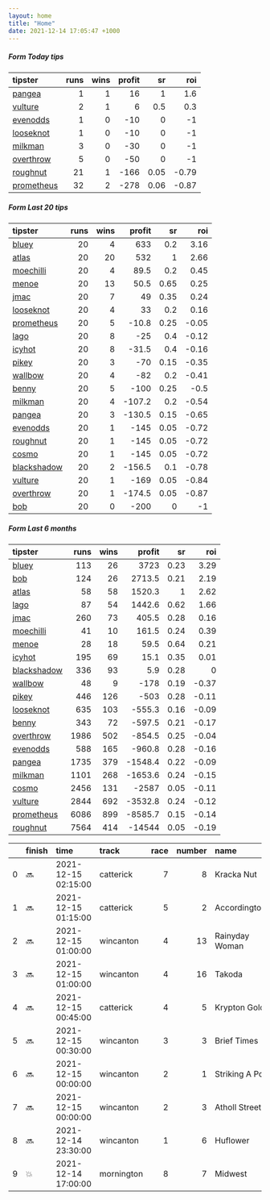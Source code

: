 ```yaml
---   
layout: home  
title: "Home"   
date: 2021-12-14 17:05:47 +1000  
---   
```



##### Form Today tips   

| tipster                                                       |   runs |   wins |   profit |   sr |   roi |
|:--------------------------------------------------------------|-------:|-------:|---------:|-----:|------:|
| [pangea](https://mrwayneo.github.io/tips/pangea.html)         |      1 |      1 |       16 | 1    |  1.6  |
| [vulture](https://mrwayneo.github.io/tips/vulture.html)       |      2 |      1 |        6 | 0.5  |  0.3  |
| [evenodds](https://mrwayneo.github.io/tips/evenodds.html)     |      1 |      0 |      -10 | 0    | -1    |
| [looseknot](https://mrwayneo.github.io/tips/looseknot.html)   |      1 |      0 |      -10 | 0    | -1    |
| [milkman](https://mrwayneo.github.io/tips/milkman.html)       |      3 |      0 |      -30 | 0    | -1    |
| [overthrow](https://mrwayneo.github.io/tips/overthrow.html)   |      5 |      0 |      -50 | 0    | -1    |
| [roughnut](https://mrwayneo.github.io/tips/roughnut.html)     |     21 |      1 |     -166 | 0.05 | -0.79 |
| [prometheus](https://mrwayneo.github.io/tips/prometheus.html) |     32 |      2 |     -278 | 0.06 | -0.87 |

##### Form Last 20 tips   

| tipster                                                         |   runs |   wins |   profit |   sr |   roi |
|:----------------------------------------------------------------|-------:|-------:|---------:|-----:|------:|
| [bluey](https://mrwayneo.github.io/tips/bluey.html)             |     20 |      4 |    633   | 0.2  |  3.16 |
| [atlas](https://mrwayneo.github.io/tips/atlas.html)             |     20 |     20 |    532   | 1    |  2.66 |
| [moechilli](https://mrwayneo.github.io/tips/moechilli.html)     |     20 |      4 |     89.5 | 0.2  |  0.45 |
| [menoe](https://mrwayneo.github.io/tips/menoe.html)             |     20 |     13 |     50.5 | 0.65 |  0.25 |
| [jmac](https://mrwayneo.github.io/tips/jmac.html)               |     20 |      7 |     49   | 0.35 |  0.24 |
| [looseknot](https://mrwayneo.github.io/tips/looseknot.html)     |     20 |      4 |     33   | 0.2  |  0.16 |
| [prometheus](https://mrwayneo.github.io/tips/prometheus.html)   |     20 |      5 |    -10.8 | 0.25 | -0.05 |
| [lago](https://mrwayneo.github.io/tips/lago.html)               |     20 |      8 |    -25   | 0.4  | -0.12 |
| [icyhot](https://mrwayneo.github.io/tips/icyhot.html)           |     20 |      8 |    -31.5 | 0.4  | -0.16 |
| [pikey](https://mrwayneo.github.io/tips/pikey.html)             |     20 |      3 |    -70   | 0.15 | -0.35 |
| [wallbow](https://mrwayneo.github.io/tips/wallbow.html)         |     20 |      4 |    -82   | 0.2  | -0.41 |
| [benny](https://mrwayneo.github.io/tips/benny.html)             |     20 |      5 |   -100   | 0.25 | -0.5  |
| [milkman](https://mrwayneo.github.io/tips/milkman.html)         |     20 |      4 |   -107.2 | 0.2  | -0.54 |
| [pangea](https://mrwayneo.github.io/tips/pangea.html)           |     20 |      3 |   -130.5 | 0.15 | -0.65 |
| [evenodds](https://mrwayneo.github.io/tips/evenodds.html)       |     20 |      1 |   -145   | 0.05 | -0.72 |
| [roughnut](https://mrwayneo.github.io/tips/roughnut.html)       |     20 |      1 |   -145   | 0.05 | -0.72 |
| [cosmo](https://mrwayneo.github.io/tips/cosmo.html)             |     20 |      1 |   -145   | 0.05 | -0.72 |
| [blackshadow](https://mrwayneo.github.io/tips/blackshadow.html) |     20 |      2 |   -156.5 | 0.1  | -0.78 |
| [vulture](https://mrwayneo.github.io/tips/vulture.html)         |     20 |      1 |   -169   | 0.05 | -0.84 |
| [overthrow](https://mrwayneo.github.io/tips/overthrow.html)     |     20 |      1 |   -174.5 | 0.05 | -0.87 |
| [bob](https://mrwayneo.github.io/tips/bob.html)                 |     20 |      0 |   -200   | 0    | -1    |

##### Form Last 6 months   

| tipster                                                         |   runs |   wins |   profit |   sr |   roi |
|:----------------------------------------------------------------|-------:|-------:|---------:|-----:|------:|
| [bluey](https://mrwayneo.github.io/tips/bluey.html)             |    113 |     26 |   3723   | 0.23 |  3.29 |
| [bob](https://mrwayneo.github.io/tips/bob.html)                 |    124 |     26 |   2713.5 | 0.21 |  2.19 |
| [atlas](https://mrwayneo.github.io/tips/atlas.html)             |     58 |     58 |   1520.3 | 1    |  2.62 |
| [lago](https://mrwayneo.github.io/tips/lago.html)               |     87 |     54 |   1442.6 | 0.62 |  1.66 |
| [jmac](https://mrwayneo.github.io/tips/jmac.html)               |    260 |     73 |    405.5 | 0.28 |  0.16 |
| [moechilli](https://mrwayneo.github.io/tips/moechilli.html)     |     41 |     10 |    161.5 | 0.24 |  0.39 |
| [menoe](https://mrwayneo.github.io/tips/menoe.html)             |     28 |     18 |     59.5 | 0.64 |  0.21 |
| [icyhot](https://mrwayneo.github.io/tips/icyhot.html)           |    195 |     69 |     15.1 | 0.35 |  0.01 |
| [blackshadow](https://mrwayneo.github.io/tips/blackshadow.html) |    336 |     93 |      5.9 | 0.28 |  0    |
| [wallbow](https://mrwayneo.github.io/tips/wallbow.html)         |     48 |      9 |   -178   | 0.19 | -0.37 |
| [pikey](https://mrwayneo.github.io/tips/pikey.html)             |    446 |    126 |   -503   | 0.28 | -0.11 |
| [looseknot](https://mrwayneo.github.io/tips/looseknot.html)     |    635 |    103 |   -555.3 | 0.16 | -0.09 |
| [benny](https://mrwayneo.github.io/tips/benny.html)             |    343 |     72 |   -597.5 | 0.21 | -0.17 |
| [overthrow](https://mrwayneo.github.io/tips/overthrow.html)     |   1986 |    502 |   -854.5 | 0.25 | -0.04 |
| [evenodds](https://mrwayneo.github.io/tips/evenodds.html)       |    588 |    165 |   -960.8 | 0.28 | -0.16 |
| [pangea](https://mrwayneo.github.io/tips/pangea.html)           |   1735 |    379 |  -1548.4 | 0.22 | -0.09 |
| [milkman](https://mrwayneo.github.io/tips/milkman.html)         |   1101 |    268 |  -1653.6 | 0.24 | -0.15 |
| [cosmo](https://mrwayneo.github.io/tips/cosmo.html)             |   2456 |    131 |  -2587   | 0.05 | -0.11 |
| [vulture](https://mrwayneo.github.io/tips/vulture.html)         |   2844 |    692 |  -3532.8 | 0.24 | -0.12 |
| [prometheus](https://mrwayneo.github.io/tips/prometheus.html)   |   6086 |    899 |  -8585.7 | 0.15 | -0.14 |
| [roughnut](https://mrwayneo.github.io/tips/roughnut.html)       |   7564 |    414 | -14544   | 0.05 | -0.19 |

|    | finish   | time                | track      |   race |   number | name            |   odds | tipster            |
|---:|:---------|:--------------------|:-----------|-------:|---------:|:----------------|-------:|:-------------------|
|  0 | :soon:   | 2021-12-15 02:15:00 | catterick  |      7 |        8 | Kracka Nut      |    7   | overthrow          |
|  1 | :soon:   | 2021-12-15 01:15:00 | catterick  |      5 |        2 | Accordingtogino |   15   | overthrow          |
|  2 | :soon:   | 2021-12-15 01:00:00 | wincanton  |      4 |       13 | Rainyday Woman  |    1.8 | overthrow          |
|  3 | :soon:   | 2021-12-15 01:00:00 | wincanton  |      4 |       16 | Takoda          |   17   | milkman            |
|  4 | :soon:   | 2021-12-15 00:45:00 | catterick  |      4 |        5 | Krypton Gold    |    3.9 | looseknot          |
|  5 | :soon:   | 2021-12-15 00:30:00 | wincanton  |      3 |        3 | Brief Times     |    2.7 | milkman            |
|  6 | :soon:   | 2021-12-15 00:00:00 | wincanton  |      2 |        1 | Striking A Pose |    3.4 | milkman            |
|  7 | :soon:   | 2021-12-15 00:00:00 | wincanton  |      2 |        3 | Atholl Street   |    6   | evenodds,overthrow |
|  8 | :soon:   | 2021-12-14 23:30:00 | wincanton  |      1 |        6 | Huflower        |    2.8 | overthrow          |
|  9 | :boom:   | 2021-12-14 17:00:00 | mornington |      8 |        7 | Midwest         |    2.3 | vulture,pangea     |